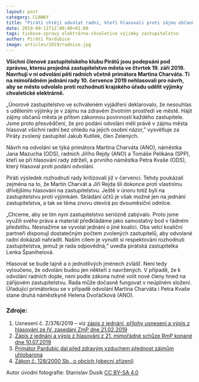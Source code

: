 ```yaml
---
layout: post
category: CLANKY
title: "Piráti chtějí odvolat radní, kteří hlasovali proti zájmu občanů Pardubic na čistém vzduchu"
date: 2019-09-11T12:00:00+01:00
tags: tiskove-zpravy elektrárna-chvaletice výjimky zastupitelstvo
author: Piráti Pardubice
image: articles/2019/radnice.jpg
---
```


**Všichni členové zastupitelského klubu Pirátů jsou podepsáni pod zprávou,
kterou projedná zastupitelstvo města ve čtvrtek 19. září 2019. Navrhují v ní
odvolání pěti radních včetně primátora Martina Charváta. Ti na mimořádném
jednání rady 10. července 2019 nehlasovali pro návrh, aby se město odvolalo
proti rozhodnutí krajského úřadu udělit výjimky chvaletické elektrárně.**

„Únorové zastupitelstvo ve schváleném vyjádření deklarovalo, že nesouhlas s
udělením výjimky je v zájmu na zdravém životním prostředí ve městě. Hájit zájmy
občanů města je přitom zákonnou povinností každého zastupitele. Jsme proto
přesvědčeni, že pro podání odvolání měli právě v zájmu města hlasovat všichni
radní bez ohledu na jejich osobní názor,” vysvětluje za Piráty zvolený
zastupitel Jakub Kutílek, člen Zelených.

Návrh na odvolání se týká primátora Martina Charváta (ANO), náměstka Jana
Mazucha (ODS), radních Jiřího Rejdy (ANO) a Tomáše Pelikána (SPP), kteří se při
hlasování rady zdrželi, a prvního náměstka Petra Kvaše (ODS), který hlasoval
proti podání odvolání.


Piráti výsledek rozhodnutí rady kritizovali již v červenci. Tehdy poukázali
zejména na to, že Martin Charvát a Jiří Rejda šli dokonce proti vlastnímu
dřívějšímu hlasování na zastupitelstvu. Ještě v únoru totiž byli na
zastupitelstvu proti výjimkám. Skládání účtů je však možné jen na jednání
zastupitelstva, a tak se téma znovu otevírá po dvouměsíční odmlce.

„Chceme, aby se tím nyní zastupitelstvo seriózně zabývalo. Proto jsme využili
svého práva a materiál předkládáme jako samostatný bod v řádném předstihu.
Nesnažíme se vyvolat jednání o jiné koalici. Oba velcí koaliční partneři
disponují dostatečným počtem zvolených zastupitelů, aby odvolané radní dokázali
nahradit. Naším cílem je vynutit si respektování rozhodnutí zastupitelstva,
jemuž je rada odpovědná,“ uvedla pirátská zastupitelka Lenka Španihelová.

Hlasovat se bude tajně a o jednotlivých jménech zvlášť. Není tedy vyloučeno, že
odvoláni budou jen někteří z navržených. V případě, že k odvolání radních dojde,
není podle zákona nutné volit nové členy hned na zářijovém zastupitelstvu. Rada
může dočasně fungovat v neúplném složení. Úřadující primátorkou se v případě
odvolání Martina Charváta i Petra Kvaše stane druhá náměstkyně Helena Dvořáčková
(ANO).

### Zdroje:
1. Usnesení č. Z/376/2019 – viz [zápis z jednání, přílohy usnesení a výpis z hlasování ze IV. zasedání ZmP dne 21.02.2019](https://www.pardubice.eu/urad/radnice/zastupitelstvo/zapisy-z-jednani/2019/zapis-ze-iv-zasedani-zmp-dne-21-02-2019/)
2. [Zápis z jednání a výpis z hlasování z 21. mimořádné schůze RmP konané dne 10.07.2019](https://www.pardubice.eu/urad/radnice/rada/zapisy-z-jednani/2019/zapis-z-21-mimoradne-schuze-rmp-konane-dne-10-07-2019/)
3. [Primátor Pardubic dal před zdravým vzduchem přednost zájmům uhlobarona](/tiskove-zpravy/primator-pardubic-dal-pred-zdravym-vzduchem-prednost-zajmum-uhlobarona/)
4. [Zákon č. 128/2000 Sb., o obcích (obecní zřízení)](https://www.zakonyprolidi.cz/cs/2000-128)

Autor úvodní fotografie: Stanislav Dusík [CC BY-SA 4.0](https://creativecommons.org/licenses/by-sa/4.0)
